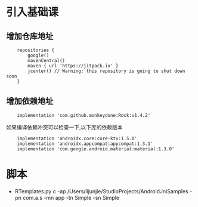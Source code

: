 #  引入基础课

## 增加仓库地址
```
    repositories {
        google()
        mavenCentral()
        maven { url 'https://jitpack.io' }
        jcenter() // Warning: this repository is going to shut down soon
    }

```

## 增加依赖地址

```
    implementation 'com.github.monkeydone:Rock:v1.4.2'

```

如果编译依赖冲突可以检查一下,以下库的依赖版本

```
    implementation 'androidx.core:core-ktx:1.5.0'
    implementation 'androidx.appcompat:appcompat:1.3.1'
    implementation 'com.google.android.material:material:1.3.0'
```

# 脚本

- RTemplates.py c -ap /Users/lijunjie/StudioProjects/AndroidJniSamples -pn com.a.s  -mn app  -tn Simple -sn Simple